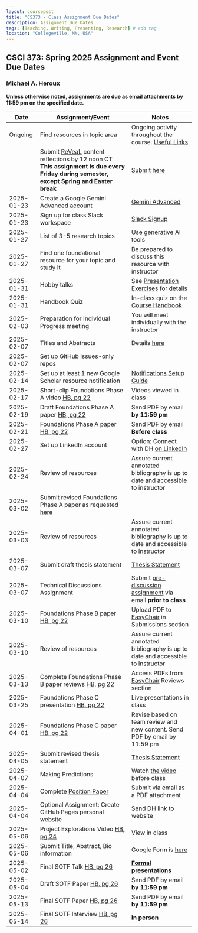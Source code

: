 ```yaml
---
layout: coursepost
title: "CS373 - Class Assignment Due Dates"
description: Assignment Due Dates
tags: [Teaching, Writing, Presenting, Research] # add tag
location: "Collegeville, MN, USA"
---
```


## CSCI 373: Spring 2025 Assignment and Event Due Dates

### Michael A. Heroux

**Unless otherwise noted, assignments are due as email attachments by 11:59 pm on the specified date.**

| **Date** | **Assignment/Event** | **Notes** |
| ---------- | --- | --- |
| Ongoing | Find resources in topic area | Ongoing activity throughout the course. [Useful Links](https://maherou.github.io/Teaching/files/CS373/CS373-Links/) |
|  | Submit [ReVeaL](../RevealDiscussions) content reflections by 12 noon CT **This assignment is due every Friday during semester, except Spring and Easter break** | [Submit here](https://forms.gle/bpY8ZK66sphorVps7)
| 2025-01-23 | Create a Google Gemini Advanced account | [Gemini Advanced](https://gemini.google.com/) |
| 2025-01-23 | Sign up for class Slack workspace | [Slack Signup](https://join.slack.com/t/collegevilles-ldq8458/shared_invite/zt-2ya0rspgi-4mKxAiCJeYtv8p1I~uhKPA)  | 
| 2025-01-27 | List of 3-5 research topics | Use generative AI tools |
| 2025-01-27 | Find one foundational resource for your topic and study it | Be prepared to discuss this resource with instructor |
| 2025-01-31 | Hobby talks | See [Presentation Exercises](https://collegeville.github.io/Orator/PresentationsThatWork/) for details |
| 2025-01-31 | Handbook Quiz | In-class quiz on the [Course Handbook](../CSCI373CourseHandbookLatestEdition.pdf) |
| 2025-02-03 | Preparation for Individual Progress meeting | You will meet individually with the instructor |
| 2025-02-07 | Titles and Abstracts | Details [here](https://collegeville.github.io/Scribe/TitlesAndAbstractsThatWork/) |
| 2025-02-07 | Set up GitHub Issues-only repos| |
| 2025-02-14 | Set up at least 1 new Google Scholar resource notification | [Notifications Setup Guide](./ResourceNotifications.md)
| 2025-02-17 | Short-clip Foundations Phase A video [HB, pg 22](../CSCI373CourseHandbookLatestEdition.pdf) | Videos viewed in class  | 
| 2025-02-19 | Draft Foundations Phase A paper [HB, pg 22](../CSCI373CourseHandbookLatestEdition.pdf) | Send PDF by email **by 11:59 pm** |
| 2025-02-21 | Foundations Phase A paper [HB, pg 22](../CSCI373CourseHandbookLatestEdition.pdf) | Send PDF by email **Before class** |
| 2025-02-27 | Set up LinkedIn account | Option: Connect with DH [on LinkedIn](https://in.linkedin.com/in/michael-heroux-763590) |
| 2025-02-24 | Review of resources | Assure current annotated bibliography is up to date and accessible to instructor |
| 2025-03-02 | Submit revised Foundations Phase A paper as requested [here](https://collegeville.github.io/Scribe/BetterTechnicalWriting/) | |
| 2025-03-03 | Review of resources | Assure current annotated bibliography is up to date and accessible to instructor |
| 2025-03-07 | Submit draft thesis statement | [Thesis Statement](./ThesisStatement.md) |
| 2025-03-07 | Technical Discussions Assignment | Submit [pre-discussion assignment](https://collegeville.github.io/Orator/DiscussionsThatWork/) via email **prior to class** |
| 2025-03-10 | Foundations Phase B paper [HB, pg 22](../CSCI373CourseHandbookLatestEdition.pdf) | Upload PDF to [EasyChair](https://easychair.org/conferences/?conf=spring2025foundations) in Submissions section |
| 2025-03-10 | Review of resources | Assure current annotated bibliography is up to date and accessible to instructor |
| 2025-03-13 | Complete Foundations Phase B paper reviews [HB, pg 22](../CSCI373CourseHandbookLatestEdition.pdf) | Access PDFs from [EasyChair](https://easychair.org/conferences/?conf=spring2025foundations) Reviews section |
| 2025-03-25 | Foundations Phase C presentation [HB, pg 22](../CSCI373CourseHandbookLatestEdition.pdf) | Live presentations in class|
| 2025-04-01 | Foundations Phase C paper [HB, pg 22](../CSCI373CourseHandbookLatestEdition.pdf) | Revise based on team review and new content. Send PDF by email by 11:59 pm |
| 2025-04-05 | Submit revised thesis statement | [Thesis Statement](./ThesisStatement.md) |
| 2025-04-07 | Making Predictions | Watch [the video](https://collegeville.github.io/Scribe/PredictionsThatWork/) before class |
| 2025-04-04 | Complete [Position Paper](https://collegeville.github.io/Scribe/PositionPapers/) | Submit via email as a PDF attachment | 
| 2025-04-04 | Optional Assignment: Create GitHub Pages personal website | Send DH link to website |
| 2025-05-06 | Project Explorations Video [HB, pg 24](../CSCI373CourseHandbookLatestEdition.pdf) | View in class |
| 2025-05-06 | Submit Title, Abstract, Bio information | Google Form is [here](https://forms.gle/d6xJTCqofyq4jXGh8) |
| 2025-05-02 | Final SOTF Talk [HB, pg 26](../CSCI373CourseHandbookLatestEdition.pdf) | [**Formal presentations**](../2025-Fall-Final-Presentation-Schedule) |
| 2025-05-04 | Draft SOTF Paper [HB, pg 26](../CSCI373CourseHandbookLatestEdition.pdf) | Send PDF by email **by 11:59 pm** |
| 2025-05-13 | Final SOTF Paper [HB, pg 26](../CSCI373CourseHandbookLatestEdition.pdf) | Send PDF by email **by 11:59 pm** |
| 2025-05-14 | Final SOTF Interview [HB, pg 26](../CSCI373CourseHandbookLatestEdition.pdf) | **In person** |
